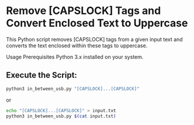# Remove [CAPSLOCK] Tags and Convert Enclosed Text to Uppercase
This Python script removes [CAPSLOCK] tags from a given input text and converts the text enclosed within these tags to uppercase.

Usage
Prerequisites
Python 3.x installed on your system.

## Execute the Script:

```bash
python3 in_between_usb.py "[CAPSLOCK]...[CAPSLOCK]"
```

or

```bash
echo "[CAPSLOCK]...[CAPSLOCK]" > input.txt
python3 in_between_usb.py $(cat input.txt)
```
